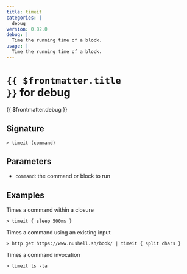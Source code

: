 ```yaml
---
title: timeit
categories: |
  debug
version: 0.82.0
debug: |
  Time the running time of a block.
usage: |
  Time the running time of a block.
---
```


# <code>{{ $frontmatter.title }}</code> for debug

<div class='command-title'>{{ $frontmatter.debug }}</div>

## Signature

```> timeit (command)```

## Parameters

 -  `command`: the command or block to run

## Examples

Times a command within a closure
```shell
> timeit { sleep 500ms }

```

Times a command using an existing input
```shell
> http get https://www.nushell.sh/book/ | timeit { split chars }

```

Times a command invocation
```shell
> timeit ls -la

```
